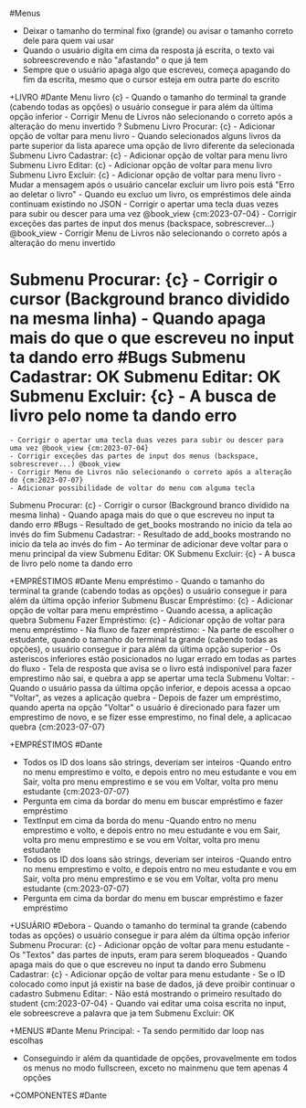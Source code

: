 #Menus
 - Deixar o tamanho do terminal fixo (grande) ou avisar o tamanho correto dele para quem vai usar
 - Quando o usuário digita em cima da resposta já escrita, o texto vai sobreescrevendo e não "afastando" o que já tem
 - Sempre que o usuário apaga algo que escreveu, começa apagando do fim da escrita, mesmo que o cursor esteja em outra parte do escrito

+LIVRO #Dante
Menu livro {c}
    - Quando o tamanho do terminal ta grande (cabendo todas as opções) o usuário consegue ir para além da última opção inferior
    - Corrigir Menu de Livros não selecionando o correto após a alteração do menu invertido ?
Submenu Livro Procurar: {c}
    - Adicionar opção de voltar para menu livro
    - Quando selecionados alguns livros da parte superior da lista aparece uma opção de livro diferente da selecionada
Submenu Livro Cadastrar: {c}
    - Adicionar opção de voltar para menu livro
Submenu Livro Editar: {c}
    - Adicionar opção de voltar para menu livro
Submenu Livro Excluir: {c}
    - Adicionar opção de voltar para menu livro
    - Mudar a mensagem após o usuário cancelar excluir um livro pois está "Erro ao deletar o livro"
    - Quando eu excluo um livro, os empréstimos dele ainda continuam existindo no JSON
    - Corrigir o apertar uma tecla duas vezes para subir ou descer para uma vez @book_view {cm:2023-07-04}
    - Corrigir exceções das partes de input dos menus (backspace, sobrescrever...) @book_view
    - Corrigir Menu de Livros não selecionando o correto após a alteração do
    menu invertido

Submenu Procurar: {c}
    - Corrigir o cursor (Background branco dividido na mesma linha)
    - Quando apaga mais do que o que escreveu no input ta dando erro #Bugs
Submenu Cadastrar: OK
Submenu Editar: OK
Submenu Excluir: {c}
    - A busca de livro pelo nome ta dando erro
=======
    - Corrigir o apertar uma tecla duas vezes para subir ou descer para uma vez @book_view {cm:2023-07-04}
    - Corrigir exceções das partes de input dos menus (backspace, sobrescrever...) @book_view
    - Corrigir Menu de Livros não selecionando o correto após a alteração do {cm:2023-07-07}
    - Adicionar possibilidade de voltar do menu com alguma tecla

Submenu Procurar: {c}
    - Corrigir o cursor (Background branco dividido na mesma linha)
    - Quando apaga mais do que o que escreveu no input ta dando erro #Bugs
    - Resultado de get_books mostrando no inicio da tela ao invés do fim
Submenu Cadastrar:
    - Resultado de add_books mostrando no inicio da tela ao invés do fim
    - Ao terminar de adicionar deve voltar para o menu principal da view
Submenu Editar: OK
Submenu Excluir: {c}
    - A busca de livro pelo nome ta dando erro

+EMPRÉSTIMOS #Dante
Menu empréstimo
    - Quando o tamanho do terminal ta grande (cabendo todas as opções) o usuário consegue ir para além da última opção inferior
Submenu Buscar Empréstimo: {c}
    - Adicionar opção de voltar para menu empréstimo
    - Quando acessa, a aplicação quebra
Submenu Fazer Empréstimo: {c}
    - Adicionar opção de voltar para menu empréstimo
    - Na fluxo de fazer empréstimo:
        - Na parte de escolher o estudante, quando o tamanho do terminal ta grande (cabendo todas as opções), o usuário consegue ir para além da última opção superior
        - Os asteriscos inferiores estão posicionados no lugar errado em todas as partes do fluxo
    - Tela de resposta que avisa se o livro está indisponível para fazer emprestimo não sai, e quebra a app se apertar uma tecla
Submenu Voltar:
    - Quando o usuário passa da última opção inferior, e depois acessa a opcao "Voltar", as vezes a aplicação quebra
    - Depois de fazer um empréstimo, quando aperta na opção "Voltar" o usuário é direcionado para fazer um emprestimo de novo, e se fizer esse emprestimo, no final dele, a aplicacao quebra {cm:2023-07-07}

+EMPRÉSTIMOS #Dante
- Todos os ID dos loans são strings, deveriam ser inteiros
-Quando entro no menu emprestimo e volto, e depois entro no meu estudante e vou em Sair, volta pro menu emprestimo e se vou em Voltar, volta pro menu estudante {cm:2023-07-07}
- Pergunta em cima da bordar do menu em buscar empréstimo e fazer
empréstimo
- TextInput em cima da borda do menu
-Quando entro no menu emprestimo e volto, e depois entro no meu estudante e vou em Sair, volta pro menu emprestimo e se vou em Voltar, volta pro menu estudante
- Todos os ID dos loans são strings, deveriam ser inteiros
-Quando entro no menu emprestimo e volto, e depois entro no meu estudante e vou em Sair, volta pro menu emprestimo e se vou em Voltar, volta pro menu estudante {cm:2023-07-07}
- Pergunta em cima da bordar do menu em buscar empréstimo e fazer
empréstimo

+USUÁRIO #Debora
    - Quando o tamanho do terminal ta grande (cabendo todas as opções) o usuário consegue ir para além da última opção inferior
Submenu Procurar: {c}
    - Adicionar opção de voltar para menu estudante
    - Os "Textos" das partes de inputs, eram para serem bloqueados
    - Quando apaga mais do que o que escreveu no input ta dando erro
Submenu Cadastrar: {c}
    - Adicionar opção de voltar para menu estudante
    - Se o ID colocado como input já existir na base de dados, já deve proibir continuar o cadastro
Submenu Editar:
    - Não está mostrando o primeiro resultado do student {cm:2023-07-04}
    - Quando vai editar uma coisa escrita no input, ele sobreescreve a palavra que ja tem
Submenu Excluir: OK

+MENUS #Dante
Menu Principal:
    - Ta sendo permitido dar loop nas escolhas
- Conseguindo ir além da quantidade de opções, provavelmente em todos os
menus no modo fullscreen, exceto no mainmenu que tem apenas 4 opções

+COMPONENTES #Dante
